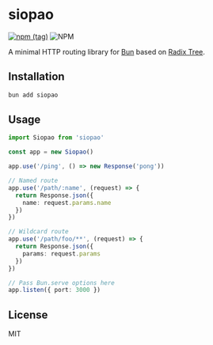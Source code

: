 # siopao

[![npm (tag)](https://img.shields.io/npm/v/siopao?style=flat&colorA=000000&colorB=000000)](https://www.npmjs.com/package/siopao) ![NPM](https://img.shields.io/npm/l/siopao?style=flat&colorA=000000&colorB=000000)

A minimal HTTP routing library for [Bun](https://github.com/Jarred-Sumner/bun) based on [Radix Tree](https://github.com/unjs/radix3).

## Installation

```bash
bun add siopao
```

## Usage

```ts
import Siopao from 'siopao'

const app = new Siopao()

app.use('/ping', () => new Response('pong'))

// Named route
app.use('/path/:name', (request) => {
  return Response.json({
    name: request.params.name
  })
})

// Wildcard route
app.use('/path/foo/**', (request) => {
  return Response.json({
    params: request.params
  })
})

// Pass Bun.serve options here
app.listen({ port: 3000 })
```

## License

MIT

